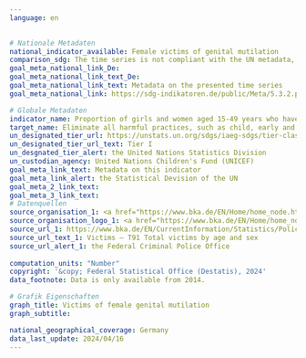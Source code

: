 ```yaml
---
language: en
    

# Nationale Metadaten    
national_indicator_available: Female victims of genital mutilation    
comparison_sdg: The time series is not compliant with the UN metadata, but provides additional information.    
goal_meta_national_link_De: 
goal_meta_national_link_text_De: 
goal_meta_national_link_text: Metadata on the presented time series
goal_meta_national_link: https://sdg-indikatoren.de/public/Meta/5.3.2.pdf    

# Globale Metadaten    
indicator_name: Proportion of girls and women aged 15-49 years who have undergone female genital mutilation, by age    
target_name: Eliminate all harmful practices, such as child, early and forced marriage and female genital mutilation    
un_designated_tier_url: https://unstats.un.org/sdgs/iaeg-sdgs/tier-classification/    
un_designated_tier_url_text: Tier I    
un_desgnated_tier_alert: the United Nations Statistics Division    
un_custodian_agency: United Nations Children's Fund (UNICEF)    
goal_meta_link_text: Metadata on this indicator    
goal_meta_link_alert: the Statistical Devision of the UN    
goal_meta_2_link_text:     
goal_meta_3_link_text:         
# Datenquellen
source_organisation_1: <a href="https://www.bka.de/EN/Home/home_node.htm" target="_blank" onclick="return confirm_alert('the Federal Criminal Police Office','En');" title="Click here to go to the website of the organisation Federal Criminal Police Office."> Federal Criminal Police Office </a>
source_organisation_logo_1: <a href="https://www.bka.de/EN/Home/home_node.htm" target="_blank" onclick="return confirm_alert('the Federal Criminal Police Office','En');"><img src="https://sdg-indikatoren.de/public/OrgImgEn/bka.png" alt="Logo bka" style="height:60px; width:148px"/></a>
source_url_1: https://www.bka.de/EN/CurrentInformation/Statistics/PoliceCrimeStatistics/2023/pcs2023_node.html
source_url_text_1: Victims – T91 Total victims by age and sex
source_url_alert_1: the Federal Criminal Police Office
    
computation_units: "Number"    
copyright: '&copy; Federal Statistical Office (Destatis), 2024'    
data_footnote: Data is only available from 2014.    

# Grafik Eigenschaften    
graph_title: Victims of female genital mutilation
graph_subtitle:     

national_geographical_coverage: Germany    
data_last_update: 2024/04/16    
---
```


<span></span>